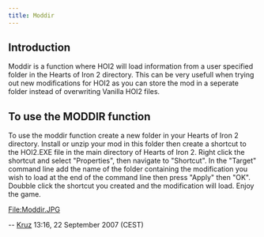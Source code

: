 ```yaml
---
title: Moddir
---
```

##  Introduction 

Moddir is a function where HOI2 will load information from a user
specified folder in the Hearts of Iron 2 directory. This can be very
usefull when trying out new modifications for HOI2 as you can store the
mod in a seperate folder instead of overwriting Vanilla HOI2 files.

  

##  To use the MODDIR function 

To use the moddir function create a new folder in your Hearts of Iron 2
directory. Install or unzip your mod in this folder then create a
shortcut to the HOI2.EXE file in the main directory of Hearts of Iron 2.
Right click the shortcut and select "Properties", then navigate to
"Shortcut". In the "Target" command line add the name of the folder
containing the modification you wish to load at the end of the command
line then press "Apply" then "OK". Doubble click the shortcut you
created and the modification will load. Enjoy the game.

[File:Moddir.JPG](/wiki/index.php?title=Special:Upload&wpDestFile=Moddir.JPG "File:Moddir.JPG")

--
[Kruz](/wiki/index.php?title=User:Kruz&action=edit&redlink=1 "User:Kruz (page does not exist)")
13:16, 22 September 2007 (CEST)
